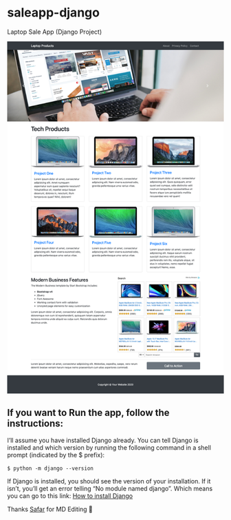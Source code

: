 # saleapp-django
Laptop Sale App (Django Project)


![alt text](https://github.com/barkhayot/saleapp-django/blob/main/screencapture-localhost-8000-2020-10-24-17_55_44.jpg)

## If you want to Run the app, follow the instructions:

I’ll assume you have installed Django already. You can tell Django is installed and which version by running the following command in a shell prompt (indicated by the \$ prefix):

```
$ python -m django --version
```

If Django is installed, you should see the version of your installation. If it isn’t, you’ll get an error telling “No module named django”. Which means you can go to this link: [How to install Django](~https://docs.djangoproject.com/en/3.1/topics/install/~)


Thanks [Safar](https://github.com/safarsafarov) for MD Editing 🙌
